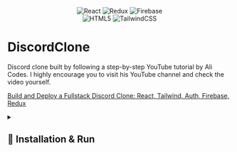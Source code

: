 <div align="center">

![React](https://img.shields.io/badge/react-%2320232a.svg?style=for-the-badge&logo=react&logoColor=%2361DAFB)
![Redux](https://img.shields.io/badge/Redux-593D88?style=for-the-badge&logo=redux&logoColor=white)
![Firebase](https://img.shields.io/badge/firebase-ffca28?style=for-the-badge&logo=firebase&logoColor=black)\
![HTML5](https://img.shields.io/badge/html5-%23E34F26.svg?style=for-the-badge&logo=html5&logoColor=white)
![TailwindCSS](https://img.shields.io/badge/tailwindcss-%2338B2AC.svg?style=for-the-badge&logo=tailwind-css&logoColor=white)

</div>



# DiscordClone 
Discord clone built by following a step-by-step YouTube tutorial by Ali Codes. I highly encourage you to visit his YouTube channel and check the video yourself.

[Build and Deploy a Fullstack Discord Clone: React, Tailwind, Auth, Firebase, Redux](https://www.youtube.com/watch?v=MtT5Xuf9_xU&t=7071s&ab_channel=AliCodes)




<details><summary> <h2>  🚀 Installation & Run </summary>

- First make sure u have installed latest versions of [ReactJS, NodeJS,](https://react.dev/learn/installation) [Tailwind CSS](https://tailwindcss.com/docs/installation) and [Redux](https://redux.js.org/)

- Clone this repository or download latest release.

- Install modules in **DiscordClone** directory.

```bash
npm install
```

- **DiscordClone** directory:
  
```bash
npm start
```

<br/>
</details>
